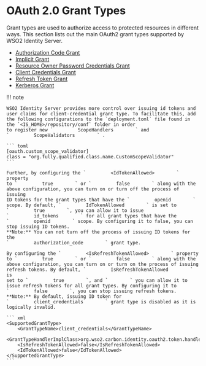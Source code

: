 # OAuth 2.0 Grant Types

Grant types are used to authorize access to protected resources in
different ways. This section lists out the main OAuth2 grant types
supported by WSO2 Identity Server.

-   [Authorization Code Grant](../../using-wso2-identity-server/authorization-code-grant)
-   [Implicit Grant](../../using-wso2-identity-server/implicit-grant)
-   [Resource Owner Password Credentials
    Grant](../../using-wso2-identity-server/resource-owner-password-credentials-grant)
-   [Client Credentials Grant](../../using-wso2-identity-server/client-credentials-grant)
-   [Refresh Token Grant](../../using-wso2-identity-server/refresh-token-grant)
-   [Kerberos Grant](../../using-wso2-identity-server/kerberos-grant)

!!! note
    
    WSO2 Identity Server provides more control over issuing id tokens and
    user claims for client-credential grant type. To facilitate this, add the following configurations to the `deployment.toml` file found in the `<IS_HOME>/repository/conf` folder in order 
    to register new `         ScopeHandlers        ` and
    `         ScopeValidators        ` .
    
    ``` toml
    [oauth.custom_scope_validator]
    class = "org.fully.qualified.class.name.CustomScopeValidator"
    ```
    
    Further, by configuring the `         <IdTokenAllowed>        ` property
    to `         true        ` or `         false        ` along with the
    above configuration, you can turn on or turn off the process of issuing
    ID tokens for the grant types that have the `         openid        `
    scope. By default, `         IdTokenAllowed        ` is set to
    `         true        `, you can allow it to issue
    `         id_tokens        ` for all grant types that have the
    `         openid        ` scope. By configuring it to false, you can
    stop issuing ID tokens.  
    **Note:** You can not turn off the process of issuing ID tokens for the
    `         authorization_code        ` grant type.
    
    By configuring the `         <IsRefreshTokenAllowed>        ` property
    to `         true        ` or `         false        ` along with the
    above configuration, you can turn on or turn on the process of issuing
    refresh tokens. By default, `         IsRefreshTokenAllowed        ` is
    set to `         true        `, and `        ` you can allow it to
    issue refresh tokens for all grant types. By configuring it to
    `         false        `, you can stop issuing refresh tokens.  
    **Note:** By default, issuing ID token for
    `         client_credentials        ` grant type is disabled as it is
    logically invalid.
    
    ``` xml
    <SupportedGrantType>
        <GrantTypeName>client_credentials</GrantTypeName>
        <GrantTypeHandlerImplClass>org.wso2.carbon.identity.oauth2.token.handlers.grant.ClientCredentialsGrantHandler</GrantTypeHandlerImplClass>
        <IsRefreshTokenAllowed>false</IsRefreshTokenAllowed>
        <IdTokenAllowed>false</IdTokenAllowed>
    </SupportedGrantType>
    ```
    
